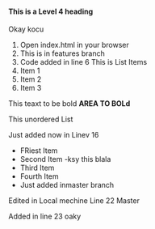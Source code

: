 #### This is a Level 4 heading
Okay kocu

1. Open index.html in your browser
2. This is in features branch
3. Code added in line 6
This is List Items
1. Item 1
2. Item 2
3. Item 3

This teaxt to be bold **AREA TO BOLd**

This unordered List

Just added now in Linev 16
- FRiest Item
- Second Item
-ksy this blala
- Third Item
- Fourth Item
- Just added inmaster branch

Edited in Local mechine Line 22 Master

Added in line 23 oaky